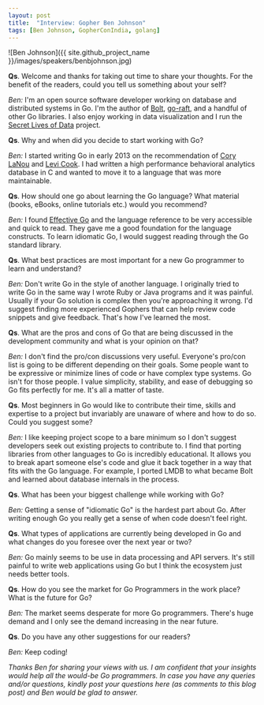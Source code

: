```yaml
---
layout: post
title:  "Interview: Gopher Ben Johnson"
tags: [Ben Johnson, GopherConIndia, golang]
---
```


![Ben Johnson]({{ site.github_project_name }}/images/speakers/benbjohnson.jpg)

**Qs**. Welcome and thanks for taking out time to share your thoughts. For the benefit of the readers, could you tell us something about your self?

_Ben:_ I'm an open source software developer working on database and distributed systems in Go. I'm the author of [Bolt](https://godoc.org/github.com/boltdb/bolt), [go-raft](https://github.com/goraft/raft), and a handful of other Go libraries. I also enjoy working in data visualization and I run the [Secret Lives of Data](http://thesecretlivesofdata.com/) project.

**Qs**. Why and when did you decide to start working with Go?

_Ben:_ I started writing Go in early 2013 on the recommendation of [Cory LaNou](https://twitter.com/corylanou) and [Levi Cook](https://twitter.com/levicook). I had written a high performance behavioral analytics database in C and wanted to move it to a language that was more maintainable.

**Qs**. How should one go about learning the Go language? What material (books, eBooks, online tutorials etc.) would you recommend?

_Ben:_ I found [Effective Go](http://golang.org/doc/effective_go.html) and the language reference to be very accessible and quick to read. They gave me a good foundation for the language constructs. To learn idiomatic Go, I would suggest reading through the Go standard library.

**Qs**. What best practices are most important for a new Go programmer to learn and understand?

_Ben:_ Don't write Go in the style of another language. I originally tried to write Go in the same way I wrote Ruby or Java programs and it was painful. Usually if your Go solution is complex then you're approaching it wrong. I'd suggest finding more experienced Gophers that can help review code snippets and give feedback. That's how I've learned the most.

**Qs**. What are the pros and cons of Go that are being discussed in the development community and what is your opinion on that?

_Ben:_ I don't find the pro/con discussions very useful. Everyone's pro/con list is going to be different depending on their goals. Some people want to be expressive or minimize lines of code or have complex type systems. Go isn't for those people. I value simplicity, stability, and ease of debugging so Go fits perfectly for me. It's all a matter of taste.

**Qs**. Most beginners in Go would like to contribute their time, skills and expertise to a project but invariably are unaware of where and how to do so. Could you suggest some?

_Ben:_ I like keeping project scope to a bare minimum so I don't suggest developers seek out existing projects to contribute to. I find that porting libraries from other languages to Go is incredibly educational. It allows you to break apart someone else's code and glue it back together in a way that fits with the Go language. For example, I ported LMDB to what became Bolt and learned about database internals in the process.

**Qs**. What has been your biggest challenge while working with Go?

_Ben:_ Getting a sense of "idiomatic Go" is the hardest part about Go. After writing enough Go you really get a sense of when code doesn't feel right.

**Qs**. What types of applications are currently being developed in Go and what changes do you foresee over the next year or two?

_Ben:_ Go mainly seems to be use in data processing and API servers. It's still painful to write web applications using Go but I think the ecosystem just needs better tools.

**Qs**. How do you see the market for Go Programmers in the work place? What is the future for Go?

_Ben:_ The market seems desperate for more Go programmers. There's huge demand and I only see the demand increasing in the near future.

**Qs**. Do you have any other suggestions for our readers?

_Ben:_ Keep coding!

_Thanks Ben for sharing your views with us. I am confident that your insights would help all the would-be Go programmers. In case you have any queries and/or questions, kindly post your questions here (as comments to this blog post) and Ben would be glad to answer._
